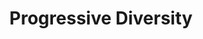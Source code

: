 ---
pid: CH369
title: Progressive Diversity
location_transcription: Museum of Art
zipcode: '19131'
outside_phl: 
neighborhood: Wynnefield
age: '39'
age_range: 30-39
instagram: 
image_file_name: CH_369.jpg
proposal_transcription: |-
  -fat ppl/ thin ppl
  -various races & nationalities
  -police
  -men/women
topic: Inclusivity,Unity
topic_summary: 0, 0
type: Other No Form
keywords_other: 
credit: Arnab Baguti
image_labels: 
twitter: 
facebook: 
permalink: "/monuments/ch369/"
layout: item-page
---